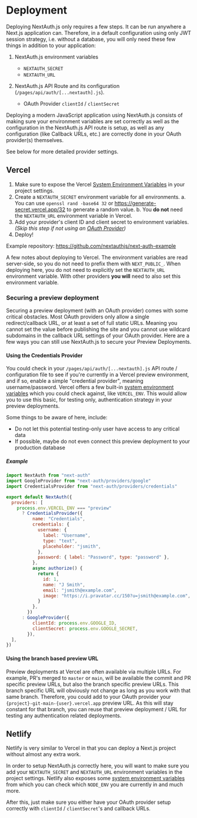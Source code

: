 # Deployment

Deploying NextAuth.js only requires a few steps. It can be run anywhere a Next.js application can. Therefore, in a default configuration using only JWT session strategy, i.e. without a database, you will only need these few things in addition to your application:

1. NextAuth.js environment variables

   - `NEXTAUTH_SECRET`
   - `NEXTAUTH_URL`

2. NextAuth.js API Route and its configuration (`/pages/api/auth/[...nextauth].js`).
   - OAuth Provider `clientId` / `clientSecret`

Deploying a modern JavaScript application using NextAuth.js consists of making sure your environment variables are set correctly as well as the configuration in the NextAuth.js API route is setup, as well as any configuration (like Callback URLs, etc.) are correctly done in your OAuth provider(s) themselves.

See below for more detailed provider settings.

## Vercel

1. Make sure to expose the Vercel [System Environment Variables](https://vercel.com/docs/concepts/projects/environment-variables#system-environment-variables) in your project settings.
2. Create a `NEXTAUTH_SECRET` environment variable for all environments.
   a. You can use `openssl rand -base64 32` or https://generate-secret.vercel.app/32 to generate a random value.
   b. You **do not** need the `NEXTAUTH_URL` environment variable in Vercel.
3. Add your provider's client ID and client secret to environment variables. _(Skip this step if not using an [OAuth Provider](/configuration/providers/oauth))_
4. Deploy!

Example repository: https://github.com/nextauthjs/next-auth-example

A few notes about deploying to Vercel. The environment variables are read server-side, so you do not need to prefix them with `NEXT_PUBLIC_`. When deploying here, you do not need to explicitly set the `NEXTAUTH_URL` environment variable. With other providers **you will** need to also set this environment variable.

### Securing a preview deployment

Securing a preview deployment (with an OAuth provider) comes with some critical obstacles. Most OAuth providers only allow a single redirect/callback URL, or at least a set of full static URLs. Meaning you cannot set the value before publishing the site and you cannot use wildcard subdomains in the callback URL settings of your OAuth provider. Here are a few ways you can still use NextAuth.js to secure your Preview Deployments.

#### Using the Credentials Provider

You could check in your `/pages/api/auth/[...nextauth].js` API route / configuration file to see if you're currently in a Vercel preview environment, and if so, enable a simple "credential provider", meaning username/password. Vercel offers a few built-in [system environment variables](https://vercel.com/docs/concepts/projects/environment-variables#system-environment-variables) which you could check against, like `VERCEL_ENV`. This would allow you to use this basic, for testing only, authentication strategy in your preview deployments.

Some things to be aware of here, include:

- Do not let this potential testing-only user have access to any critical data
- If possible, maybe do not even connect this preview deployment to your production database

##### Example

```js title="/pages/api/auth/[...nextauth].js"
import NextAuth from "next-auth"
import GoogleProvider from "next-auth/providers/google"
import CredentialsProvider from "next-auth/providers/credentials"

export default NextAuth({
  providers: [
    process.env.VERCEL_ENV === "preview"
      ? CredentialsProvider({
          name: "Credentials",
          credentials: {
            username: {
              label: "Username",
              type: "text",
              placeholder: "jsmith",
            },
            password: { label: "Password", type: "password" },
          },
          async authorize() {
            return {
              id: 1,
              name: "J Smith",
              email: "jsmith@example.com",
              image: "https://i.pravatar.cc/150?u=jsmith@example.com",
            }
          },
        })
      : GoogleProvider({
          clientId: process.env.GOOGLE_ID,
          clientSecret: process.env.GOOGLE_SECRET,
        }),
  ],
})
```

#### Using the branch based preview URL

Preview deployments at Vercel are often available via multiple URLs. For example, PR's merged to `master` or `main`, will be available the commit and PR specific preview URLs, but also the branch specific preview URLs. This branch specific URL will obviously not change as long as you work with that same branch. Therefore, you could add to your OAuth provider your `{project}-git-main-{user}.vercel.app` preview URL. As this will stay constant for that branch, you can reuse that preview deployment / URL for testing any authentication related deployments.

## Netlify

Netlify is very similar to Vercel in that you can deploy a Next.js project without almost any extra work.

In order to setup NextAuth.js correctly here, you will want to make sure you add your `NEXTAUTH_SECRET` and `NEXTAUTH_URL` environment variables in the project settings. Netlify also exposes some [system environment variables](https://docs.netlify.com/configure-builds/environment-variables/) from which you can check which `NODE_ENV` you are currently in and much more.

After this, just make sure you either have your OAuth provider setup correctly with `clientId` / `clientSecret`'s and callback URLs.
